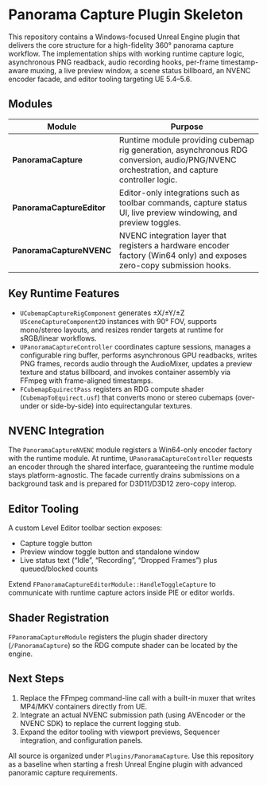 # Panorama Capture Plugin Skeleton

This repository contains a Windows-focused Unreal Engine plugin that delivers the core structure for a high-fidelity 360° panorama capture workflow. The implementation ships with working runtime capture logic, asynchronous PNG readback, audio recording hooks, per-frame timestamp-aware muxing, a live preview window, a scene status billboard, an NVENC encoder facade, and editor tooling targeting UE 5.4–5.6.

## Modules

| Module | Purpose |
| --- | --- |
| **PanoramaCapture** | Runtime module providing cubemap rig generation, asynchronous RDG conversion, audio/PNG/NVENC orchestration, and capture controller logic. |
| **PanoramaCaptureEditor** | Editor-only integrations such as toolbar commands, capture status UI, live preview windowing, and preview toggles. |
| **PanoramaCaptureNVENC** | NVENC integration layer that registers a hardware encoder factory (Win64 only) and exposes zero-copy submission hooks. |

## Key Runtime Features

* `UCubemapCaptureRigComponent` generates ±X/±Y/±Z `USceneCaptureComponent2D` instances with 90° FOV, supports mono/stereo layouts, and resizes render targets at runtime for sRGB/linear workflows.
* `UPanoramaCaptureController` coordinates capture sessions, manages a configurable ring buffer, performs asynchronous GPU readbacks, writes PNG frames, records audio through the AudioMixer, updates a preview texture and status billboard, and invokes container assembly via FFmpeg with frame-aligned timestamps.
* `FCubemapEquirectPass` registers an RDG compute shader (`CubemapToEquirect.usf`) that converts mono or stereo cubemaps (over-under or side-by-side) into equirectangular textures.

## NVENC Integration

The `PanoramaCaptureNVENC` module registers a Win64-only encoder factory with the runtime module. At runtime, `UPanoramaCaptureController` requests an encoder through the shared interface, guaranteeing the runtime module stays platform-agnostic. The facade currently drains submissions on a background task and is prepared for D3D11/D3D12 zero-copy interop.

## Editor Tooling

A custom Level Editor toolbar section exposes:

* Capture toggle button
* Preview window toggle button and standalone window
* Live status text (“Idle”, “Recording”, “Dropped Frames”) plus queued/blocked counts

Extend `FPanoramaCaptureEditorModule::HandleToggleCapture` to communicate with runtime capture actors inside PIE or editor worlds.

## Shader Registration

`FPanoramaCaptureModule` registers the plugin shader directory (`/PanoramaCapture`) so the RDG compute shader can be located by the engine.

## Next Steps

1. Replace the FFmpeg command-line call with a built-in muxer that writes MP4/MKV containers directly from UE.
2. Integrate an actual NVENC submission path (using AVEncoder or the NVENC SDK) to replace the current logging stub.
3. Expand the editor tooling with viewport previews, Sequencer integration, and configuration panels.

All source is organized under `Plugins/PanoramaCapture`. Use this repository as a baseline when starting a fresh Unreal Engine plugin with advanced panoramic capture requirements.
